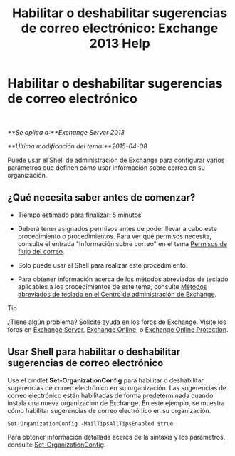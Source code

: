 ﻿---
title: 'Habilitar o deshabilitar sugerencias de correo electrónico: Exchange 2013 Help'
TOCTitle: Habilitar o deshabilitar sugerencias de correo electrónico
ms:assetid: 11ad3848-f303-4ad5-a21d-9b0883db4bda
ms:mtpsurl: https://technet.microsoft.com/es-es/library/JJ649321(v=EXCHG.150)
ms:contentKeyID: 49895481
ms.date: 04/23/2018
mtps_version: v=EXCHG.150
ms.translationtype: HT
---

# Habilitar o deshabilitar sugerencias de correo electrónico

 

_**Se aplica a:**Exchange Server 2013_

_**Última modificación del tema:**2015-04-08_

Puede usar el Shell de administración de Exchange para configurar varios parámetros que definen cómo usar información sobre correo en su organización.

## ¿Qué necesita saber antes de comenzar?

  - Tiempo estimado para finalizar: 5 minutos

  - Deberá tener asignados permisos antes de poder llevar a cabo este procedimiento o procedimientos. Para ver qué permisos necesita, consulte el entrada "Información sobre correo" en el tema [Permisos de flujo del correo](mail-flow-permissions-exchange-2013-help.md).

  - Solo puede usar el Shell para realizar este procedimiento.

  - Para obtener información acerca de los métodos abreviados de teclado aplicables a los procedimientos de este tema, consulte [Métodos abreviados de teclado en el Centro de administración de Exchange](keyboard-shortcuts-in-the-exchange-admin-center-exchange-online-protection-help.md).


> [!TIP]
> ¿Tiene algún problema? Solicite ayuda en los foros de Exchange. Visite los foros en <A href="https://go.microsoft.com/fwlink/p/?linkid=60612">Exchange Server</A>, <A href="https://go.microsoft.com/fwlink/p/?linkid=267542">Exchange Online</A>, o <A href="https://go.microsoft.com/fwlink/p/?linkid=285351">Exchange Online Protection</A>.



## Usar Shell para habilitar o deshabilitar sugerencias de correo electrónico

Use el cmdlet **Set-OrganizationConfig** para habilitar o deshabilitar sugerencias de correo electrónico en su organización. Las sugerencias de correo electrónico están habilitadas de forma predeterminada cuando instala una nueva organización de Exchange. En este ejemplo, se muestra cómo habilitar sugerencias de correo electrónico en su organización.

    Set-OrganizationConfig -MailTipsAllTipsEnabled $true

Para obtener información detallada acerca de la sintaxis y los parámetros, consulte [Set-OrganizationConfig](https://technet.microsoft.com/es-es/library/aa997443\(v=exchg.150\)).

